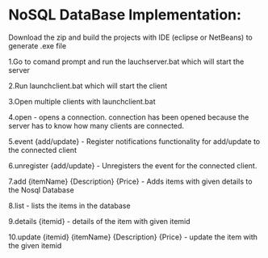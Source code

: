 # NoSQL DataBase Implementation:

 Download the zip and build the projects with IDE (eclipse or NetBeans) to generate .exe file
 
 1.Go to comand prompt and run the lauchserver.bat which will start the server
 
 2.Run launchclient.bat which will start the client
 
 3.Open multiple clients with launchclient.bat
 
 4.open - opens a connection.
        connection has been opened because the server has to know how many clients are connected.
       
 5.event {add/update} - Register notifications functionality for add/update to the connected client
 
 6.unregister {add/update} - Unregisters the event for the connected client.
 
 7.add {itemName} {Description} {Price} - Adds items with given details to the Nosql Database
 
 8.list - lists the items in the database
 
 9.details {itemid} - details of the item with given itemid
 
 10.update {itemid} {itemName} {Description} {Price} - update the item with the given itemid
 
 
